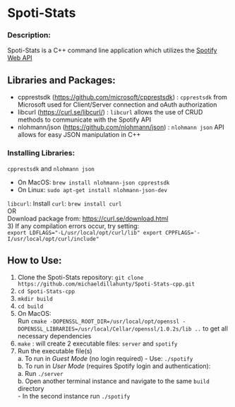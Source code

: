 # Spoti-Stats
### Description:
Spoti-Stats is a C++ command line application which utilizes the [Spotify Web API](https://developer.spotify.com/documentation/web-api)

## Libraries and Packages:
- cpprestsdk (https://github.com/microsoft/cpprestsdk) : `cpprestsdk` from Microsoft used for Client/Server connection and oAuth authorization
- libcurl (https://curl.se/libcurl/) : `libcurl` allows the use of CRUD methods to communicate with the Spotify API
- nlohmann/json (https://github.com/nlohmann/json) : `nlohmann json` API allows for easy JSON manipulation in C++

### Installing Libraries:
`cpprestsdk` and `nlohmann json`
  - On MacOS: `brew install nlohmann-json cpprestsdk`
  - On Linux: `sudo apt-get install nlohmann-json-dev`

`libcurl`: 
  Install `curl`: `brew install curl`   
     OR  
  Download package from: https://curl.se/download.html    
  3) If any compilation errors occur, try setting:   
     ```
     export LDFLAGS="-L/usr/local/opt/curl/lib"
     export CPPFLAGS='-I/usr/local/opt/curl/include"
     ```

## How to Use:
1) Clone the Spoti-Stats repository: `git clone https://github.com/michaeldillahunty/Spoti-Stats-cpp.git`
2) `cd Spoti-Stats-cpp`
3) `mkdir build`
4) `cd build`
5) On MacOS:   
      Run `cmake -DOPENSSL_ROOT_DIR=/usr/local/opt/openssl -DOPENSSL_LIBRARIES=/usr/local/Cellar/openssl/1.0.2s/lib ..` to get all necessary dependencies
7) `make` : will create 2 executable files: `server` and `spotify`
8) Run the executable file(s)  
   a. To run in *Guest Mode* (no login required) - Use: `./spotify`   
   b. To run in *User Mode* (requires Spotify login and authentication):   
      a. Run `./server`   
      b. Open another terminal instance and navigate to the same `build` directory    
         - In the second instance run `./spotify`
